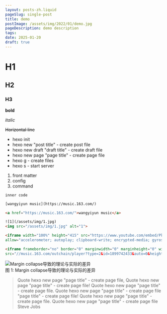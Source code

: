 ```yaml
---
layout: posts-zh.liquid
pageSlug: single-post
title: demo
postImage: /assets/img/2022/01/demo.jpg
pageDescription: demo description
tags: 
date: 2025-01-20
draft: true
---
```


# H1

## H2

### H3

**bold**

*italic*

~~Horizontal line~~

* hexo init
* hexo new "post title" - create post file
* hexo new draft "draft title" - create draft file
* hexo new page "page title" - create page file
* hexo g - create files
* hexo s - start server

1. front matter
2. config
3. command

`inner code`

```html
[wangyiyun music](https://music.163.com/)

<a href="https://music.163.com/">wangyiyun music</a>

![1](/assets/img/1.jpg)
<img src="/assets/img/1.jpg" alt="1">

<iframe width="100%" height="415" src="https://www.youtube.com/embed/Pkmpj5PBp6g" title="YouTube video player" frameborder="0" 
allow="accelerometer; autoplay; clipboard-write; encrypted-media; gyroscope; picture-in-picture" allowfullscreen></iframe>

<iframe frameborder="no" border="0" marginwidth="0" marginheight="0" width=330 height=86 
src="//music.163.com/outchain/player?type=2&id=1899742433&auto=0&height=66"></iframe>
```

<div class="divimg-wrapper">
  <div class="img">
    <img src="/assets/img/2022/01/04-2.png" alt="Margin collapse导致的理论与实际的差异">
  </div>
  <div class="img-desc">图 1: Margin collapse导致的理论与实际的差异</div>
</div>

>Quote hexo new page "page title" - create page file, Quote hexo new page "page title" - create page file! Quote hexo new page "page title" - create page file. Quote hexo new page "page title" - create page file<br/>
"page title" - create page file! Quote hexo new page "page title" - create page file. Quote hexo new page "page title" - create page file
<span>Steve Jobs</span>
